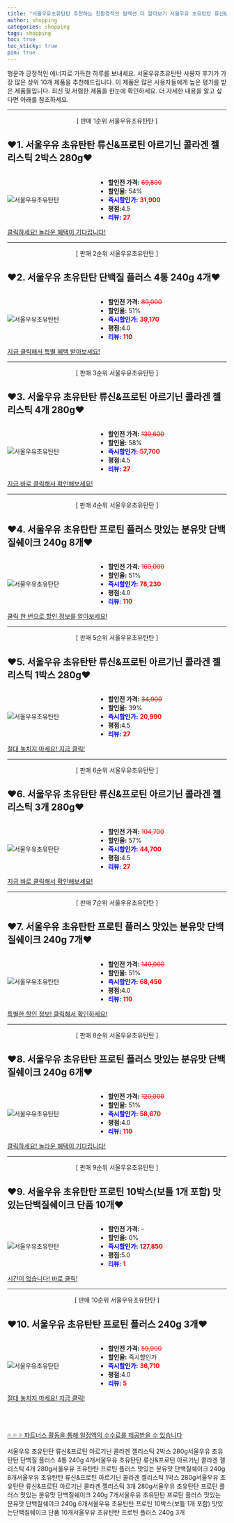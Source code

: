 ```yaml
---
title: "서울우유초유탄탄 추천하는 친환경적인 컬렉션 더 알아보기 서울우유 초유탄탄 류신&프로틴 아르기닌 콜라겐"
author: shopping
categories: shopping
tags: shopping
toc: true
toc_sticky: true
pin: true
---
```

행운과 긍정적인 에너지로 가득한 하루를 보내세요.  서울우유초유탄탄 사용자 후기가 가장 많은 상위 10개 제품을 추천해드립니다. 이 제품은 많은 사용자들에게 높은 평가를 받은 제품들입니다. 최신 및 저렴한 제품을 한눈에 확인하세요. 더 자세한 내용을 알고 싶다면 아래를 참조하세요.

---
<p class="toplist" style="margin: 0 auto; display: block; width: fit-content;">[ 판매 1순위 서울우유초유탄탄 ]</p>

<h2><strong>❤️1. 서울우유 초유탄탄 류신&프로틴 아르기닌 콜라겐 젤리스틱 2박스 280g❤️</strong></h2>

<div style="display: flex; align-items: center;">
    <div style="flex: 0.4;">
        <img src="https://thumbnail9.coupangcdn.com/thumbnails/remote/230x230ex/image/vendor_inventory/186d/c3928865110e9ffab71e4c723dc4f0cf0fa5fee208a621359a0921b8b447.jpg" alt="서울우유초유탄탄" style="max-width: 100%;">
    </div>
    <div style="flex: 0.6; margin-left: 10px;">
        <ul>
            <li><strong>할인전 가격:</strong> <del style="color: red;">69,800</del></li>
            <li><strong>할인율:</strong> 54%</li>
            <li><span style='color:blue'><strong>즉시할인가:</strong></span> <span style='color:red'><strong>31,900</strong></span></li>
            <li><strong>평점:</strong>4.5</li>
            <li><span style='color:blue'><strong>리뷰:</strong></span> <span style='color:red'><strong>27</strong></span></li>
        </ul>
    </div>
</div>
<div class="center">
    <a href="https://selin100587.github.io?lptag=AF9450613&subid=githubio&pageKey=7853610268&traceid=V0-153&itemId=22436071473&vendorItemId=89938073725" class="myButton">
        클릭하세요! 놀라운 혜택이 기다립니다!
    </a>
</div>


---
<p class="toplist" style="margin: 0 auto; display: block; width: fit-content;">[ 판매 2순위 서울우유초유탄탄 ]</p>

<h2><strong>❤️2. 서울우유 초유탄탄 단백질 플러스 4통 240g 4개❤️</strong></h2>

<div style="display: flex; align-items: center;">
    <div style="flex: 0.4;">
        <img src="https://thumbnail6.coupangcdn.com/thumbnails/remote/230x230ex/image/vendor_inventory/408a/bf1fa0cd1b3faf2aada8fdac32af0139432a51c5ad72302aa1c2a8b5ca62.jpg" alt="서울우유초유탄탄" style="max-width: 100%;">
    </div>
    <div style="flex: 0.6; margin-left: 10px;">
        <ul>
            <li><strong>할인전 가격:</strong> <del style="color: red;">80,000</del></li>
            <li><strong>할인율:</strong> 51%</li>
            <li><span style='color:blue'><strong>즉시할인가:</strong></span> <span style='color:red'><strong>39,170</strong></span></li>
            <li><strong>평점:</strong>4.0</li>
            <li><span style='color:blue'><strong>리뷰:</strong></span> <span style='color:red'><strong>110</strong></span></li>
        </ul>
    </div>
</div>
<div class="center">
    <a href="https://selin100587.github.io?lptag=AF9450613&subid=githubio&pageKey=7558199376&traceid=V0-153&itemId=19636721084&vendorItemId=90585332694" class="myButton">
        지금 클릭해서 특별 혜택 받아보세요!
    </a>
</div>


---
<p class="toplist" style="margin: 0 auto; display: block; width: fit-content;">[ 판매 3순위 서울우유초유탄탄 ]</p>

<h2><strong>❤️3. 서울우유 초유탄탄 류신&프로틴 아르기닌 콜라겐 젤리스틱 4개 280g❤️</strong></h2>

<div style="display: flex; align-items: center;">
    <div style="flex: 0.4;">
        <img src="https://thumbnail9.coupangcdn.com/thumbnails/remote/230x230ex/image/vendor_inventory/7917/a69f35fe7b30672b196b56a43456d9ed7c3eb153cdef7260c8eab7d3cd30.jpg" alt="서울우유초유탄탄" style="max-width: 100%;">
    </div>
    <div style="flex: 0.6; margin-left: 10px;">
        <ul>
            <li><strong>할인전 가격:</strong> <del style="color: red;">139,600</del></li>
            <li><strong>할인율:</strong> 58%</li>
            <li><span style='color:blue'><strong>즉시할인가:</strong></span> <span style='color:red'><strong>57,700</strong></span></li>
            <li><strong>평점:</strong>4.5</li>
            <li><span style='color:blue'><strong>리뷰:</strong></span> <span style='color:red'><strong>27</strong></span></li>
        </ul>
    </div>
</div>
<div class="center">
    <a href="https://selin100587.github.io?lptag=AF9450613&subid=githubio&pageKey=7853610268&traceid=V0-153&itemId=22352601950&vendorItemId=89938093693" class="myButton">
        지금 바로 클릭해서 확인해보세요!
    </a>
</div>


---
<p class="toplist" style="margin: 0 auto; display: block; width: fit-content;">[ 판매 4순위 서울우유초유탄탄 ]</p>

<h2><strong>❤️4. 서울우유 초유탄탄 프로틴 플러스 맛있는 분유맛 단백질쉐이크 240g 8개❤️</strong></h2>

<div style="display: flex; align-items: center;">
    <div style="flex: 0.4;">
        <img src="https://thumbnail6.coupangcdn.com/thumbnails/remote/230x230ex/image/vendor_inventory/408a/bf1fa0cd1b3faf2aada8fdac32af0139432a51c5ad72302aa1c2a8b5ca62.jpg" alt="서울우유초유탄탄" style="max-width: 100%;">
    </div>
    <div style="flex: 0.6; margin-left: 10px;">
        <ul>
            <li><strong>할인전 가격:</strong> <del style="color: red;">160,000</del></li>
            <li><strong>할인율:</strong> 51%</li>
            <li><span style='color:blue'><strong>즉시할인가:</strong></span> <span style='color:red'><strong>78,230</strong></span></li>
            <li><strong>평점:</strong>4.0</li>
            <li><span style='color:blue'><strong>리뷰:</strong></span> <span style='color:red'><strong>110</strong></span></li>
        </ul>
    </div>
</div>
<div class="center">
    <a href="https://selin100587.github.io?lptag=AF9450613&subid=githubio&pageKey=7558199376&traceid=V0-153&itemId=23559315332&vendorItemId=90585332720" class="myButton">
        클릭 한 번으로 할인 정보를 알아보세요!
    </a>
</div>


---
<p class="toplist" style="margin: 0 auto; display: block; width: fit-content;">[ 판매 5순위 서울우유초유탄탄 ]</p>

<h2><strong>❤️5. 서울우유 초유탄탄 류신&프로틴 아르기닌 콜라겐 젤리스틱 1박스 280g❤️</strong></h2>

<div style="display: flex; align-items: center;">
    <div style="flex: 0.4;">
        <img src="https://thumbnail9.coupangcdn.com/thumbnails/remote/230x230ex/image/vendor_inventory/da9e/f03d37bc3770c75d1948a1b7450a7dce7839319bc2a24de5c6a5c380d224.jpg" alt="서울우유초유탄탄" style="max-width: 100%;">
    </div>
    <div style="flex: 0.6; margin-left: 10px;">
        <ul>
            <li><strong>할인전 가격:</strong> <del style="color: red;">34,900</del></li>
            <li><strong>할인율:</strong> 39%</li>
            <li><span style='color:blue'><strong>즉시할인가:</strong></span> <span style='color:red'><strong>20,990</strong></span></li>
            <li><strong>평점:</strong>4.5</li>
            <li><span style='color:blue'><strong>리뷰:</strong></span> <span style='color:red'><strong>27</strong></span></li>
        </ul>
    </div>
</div>
<div class="center">
    <a href="https://selin100587.github.io?lptag=AF9450613&subid=githubio&pageKey=7853610268&traceid=V0-153&itemId=21143563909&vendorItemId=88446764220" class="myButton">
        절대 놓치지 마세요! 지금 클릭!
    </a>
</div>


---
<p class="toplist" style="margin: 0 auto; display: block; width: fit-content;">[ 판매 6순위 서울우유초유탄탄 ]</p>

<h2><strong>❤️6. 서울우유 초유탄탄 류신&프로틴 아르기닌 콜라겐 젤리스틱 3개 280g❤️</strong></h2>

<div style="display: flex; align-items: center;">
    <div style="flex: 0.4;">
        <img src="https://thumbnail7.coupangcdn.com/thumbnails/remote/230x230ex/image/vendor_inventory/e5e7/ac60a874134a02f4ae335b36626b0181abb1be65c13651acb0b4791bae18.jpg" alt="서울우유초유탄탄" style="max-width: 100%;">
    </div>
    <div style="flex: 0.6; margin-left: 10px;">
        <ul>
            <li><strong>할인전 가격:</strong> <del style="color: red;">104,700</del></li>
            <li><strong>할인율:</strong> 57%</li>
            <li><span style='color:blue'><strong>즉시할인가:</strong></span> <span style='color:red'><strong>44,700</strong></span></li>
            <li><strong>평점:</strong>4.5</li>
            <li><span style='color:blue'><strong>리뷰:</strong></span> <span style='color:red'><strong>27</strong></span></li>
        </ul>
    </div>
</div>
<div class="center">
    <a href="https://selin100587.github.io?lptag=AF9450613&subid=githubio&pageKey=7853610268&traceid=V0-153&itemId=22903594103&vendorItemId=89938084268" class="myButton">
        지금 바로 클릭해서 확인해보세요!
    </a>
</div>


---
<p class="toplist" style="margin: 0 auto; display: block; width: fit-content;">[ 판매 7순위 서울우유초유탄탄 ]</p>

<h2><strong>❤️7. 서울우유 초유탄탄 프로틴 플러스 맛있는 분유맛 단백질쉐이크 240g 7개❤️</strong></h2>

<div style="display: flex; align-items: center;">
    <div style="flex: 0.4;">
        <img src="https://thumbnail6.coupangcdn.com/thumbnails/remote/230x230ex/image/vendor_inventory/408a/bf1fa0cd1b3faf2aada8fdac32af0139432a51c5ad72302aa1c2a8b5ca62.jpg" alt="서울우유초유탄탄" style="max-width: 100%;">
    </div>
    <div style="flex: 0.6; margin-left: 10px;">
        <ul>
            <li><strong>할인전 가격:</strong> <del style="color: red;">140,000</del></li>
            <li><strong>할인율:</strong> 51%</li>
            <li><span style='color:blue'><strong>즉시할인가:</strong></span> <span style='color:red'><strong>68,450</strong></span></li>
            <li><strong>평점:</strong>4.0</li>
            <li><span style='color:blue'><strong>리뷰:</strong></span> <span style='color:red'><strong>110</strong></span></li>
        </ul>
    </div>
</div>
<div class="center">
    <a href="https://selin100587.github.io?lptag=AF9450613&subid=githubio&pageKey=7558199376&traceid=V0-153&itemId=23559315331&vendorItemId=90585332714" class="myButton">
        특별한 할인 정보! 클릭해서 확인하세요!
    </a>
</div>


---
<p class="toplist" style="margin: 0 auto; display: block; width: fit-content;">[ 판매 8순위 서울우유초유탄탄 ]</p>

<h2><strong>❤️8. 서울우유 초유탄탄 프로틴 플러스 맛있는 분유맛 단백질쉐이크 240g 6개❤️</strong></h2>

<div style="display: flex; align-items: center;">
    <div style="flex: 0.4;">
        <img src="https://thumbnail6.coupangcdn.com/thumbnails/remote/230x230ex/image/vendor_inventory/408a/bf1fa0cd1b3faf2aada8fdac32af0139432a51c5ad72302aa1c2a8b5ca62.jpg" alt="서울우유초유탄탄" style="max-width: 100%;">
    </div>
    <div style="flex: 0.6; margin-left: 10px;">
        <ul>
            <li><strong>할인전 가격:</strong> <del style="color: red;">120,000</del></li>
            <li><strong>할인율:</strong> 51%</li>
            <li><span style='color:blue'><strong>즉시할인가:</strong></span> <span style='color:red'><strong>58,670</strong></span></li>
            <li><strong>평점:</strong>4.0</li>
            <li><span style='color:blue'><strong>리뷰:</strong></span> <span style='color:red'><strong>110</strong></span></li>
        </ul>
    </div>
</div>
<div class="center">
    <a href="https://selin100587.github.io?lptag=AF9450613&subid=githubio&pageKey=7558199376&traceid=V0-153&itemId=23559315324&vendorItemId=90585332660" class="myButton">
        클릭하세요! 놀라운 혜택이 기다립니다!
    </a>
</div>


---
<p class="toplist" style="margin: 0 auto; display: block; width: fit-content;">[ 판매 9순위 서울우유초유탄탄 ]</p>

<h2><strong>❤️9. 서울우유 초유탄탄 프로틴 10박스(보틀 1개 포함) 맛있는단백질쉐이크 단품 10개❤️</strong></h2>

<div style="display: flex; align-items: center;">
    <div style="flex: 0.4;">
        <img src="https://thumbnail9.coupangcdn.com/thumbnails/remote/230x230ex/image/vendor_inventory/5acb/7d9f1835491ce66424d22d40aa3be8576b2095d8dc70a6ef04e8e0f4f8a2.jpg" alt="서울우유초유탄탄" style="max-width: 100%;">
    </div>
    <div style="flex: 0.6; margin-left: 10px;">
        <ul>
            <li><strong>할인전 가격:</strong> <del style="color: red;">-</del></li>
            <li><strong>할인율:</strong> 0%</li>
            <li><span style='color:blue'><strong>즉시할인가:</strong></span> <span style='color:red'><strong>127,850</strong></span></li>
            <li><strong>평점:</strong>5.0</li>
            <li><span style='color:blue'><strong>리뷰:</strong></span> <span style='color:red'><strong>1</strong></span></li>
        </ul>
    </div>
</div>
<div class="center">
    <a href="https://selin100587.github.io?lptag=AF9450613&subid=githubio&pageKey=7714368202&traceid=V0-153&itemId=20687056256&vendorItemId=87758790697" class="myButton">
        시간이 없습니다! 바로 클릭!
    </a>
</div>


---
<p class="toplist" style="margin: 0 auto; display: block; width: fit-content;">[ 판매 10순위 서울우유초유탄탄 ]</p>

<h2><strong>❤️10. 서울우유 초유탄탄 프로틴 플러스 240g 3개❤️</strong></h2>

<div style="display: flex; align-items: center;">
    <div style="flex: 0.4;">
        <img src="https://thumbnail10.coupangcdn.com/thumbnails/remote/230x230ex/image/vendor_inventory/db04/00b06e80a30380af6b81a0023aacb43ffc38db78d48e2100ccd36a8689f4.jpg" alt="서울우유초유탄탄" style="max-width: 100%;">
    </div>
    <div style="flex: 0.6; margin-left: 10px;">
        <ul>
            <li><strong>할인전 가격:</strong> <del style="color: red;">59,900</del></li>
            <li><strong>할인율:</strong> 즉시할인가</li>
            <li><span style='color:blue'><strong>즉시할인가:</strong></span> <span style='color:red'><strong>36,710</strong></span></li>
            <li><strong>평점:</strong>4.0</li>
            <li><span style='color:blue'><strong>리뷰:</strong></span> <span style='color:red'><strong>5</strong></span></li>
        </ul>
    </div>
</div>
<div class="center">
    <a href="https://selin100587.github.io?lptag=AF9450613&subid=githubio&pageKey=8204007140&traceid=V0-153&itemId=22962325417&vendorItemId=90320097277" class="myButton">
        절대 놓치지 마세요! 지금 클릭!
    </a>
</div>

<br><br><br>[💦 💦 💦 파트너스 활동을 통해 일정액의 수수료를 제공받을 수 있습니다](https://link.coupang.com/a/bcpT2c)<br><br>서울우유 초유탄탄 류신&프로틴 아르기닌 콜라겐 젤리스틱 2박스 280g서울우유 초유탄탄 단백질 플러스 4통 240g 4개서울우유 초유탄탄 류신&프로틴 아르기닌 콜라겐 젤리스틱 4개 280g서울우유 초유탄탄 프로틴 플러스 맛있는 분유맛 단백질쉐이크 240g 8개서울우유 초유탄탄 류신&프로틴 아르기닌 콜라겐 젤리스틱 1박스 280g서울우유 초유탄탄 류신&프로틴 아르기닌 콜라겐 젤리스틱 3개 280g서울우유 초유탄탄 프로틴 플러스 맛있는 분유맛 단백질쉐이크 240g 7개서울우유 초유탄탄 프로틴 플러스 맛있는 분유맛 단백질쉐이크 240g 6개서울우유 초유탄탄 프로틴 10박스(보틀 1개 포함) 맛있는단백질쉐이크 단품 10개서울우유 초유탄탄 프로틴 플러스 240g 3개